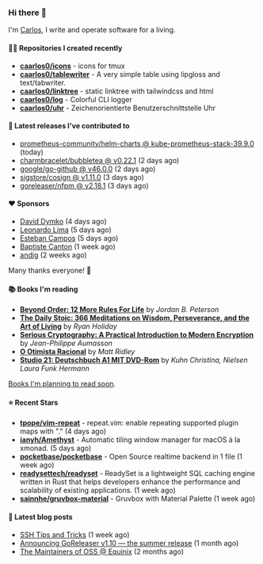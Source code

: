 ### Hi there 👋

I'm [Carlos](https://caarlos0.dev), I write and operate software for a living.

#### 👨‍💻 Repositories I created recently
- **[caarlos0/icons](https://github.com/caarlos0/icons)** - icons for tmux
- **[caarlos0/tablewriter](https://github.com/caarlos0/tablewriter)** - A very simple table using lipgloss and text/tabwriter.
- **[caarlos0/linktree](https://github.com/caarlos0/linktree)** - static linktree with tailwindcss and html
- **[caarlos0/log](https://github.com/caarlos0/log)** - Colorful CLI logger
- **[caarlos0/uhr](https://github.com/caarlos0/uhr)** - Zeichenorientierte Benutzerschnittstelle Uhr

#### 🚀 Latest releases I've contributed to


- [prometheus-community/helm-charts @ kube-prometheus-stack-39.9.0](https://github.com/prometheus-community/helm-charts/releases/tag/kube-prometheus-stack-39.9.0) (today)
- [charmbracelet/bubbletea @ v0.22.1](https://github.com/charmbracelet/bubbletea/releases/tag/v0.22.1) (2 days ago)
- [google/go-github @ v46.0.0](https://github.com/google/go-github/releases/tag/v46.0.0) (2 days ago)
- [sigstore/cosign @ v1.11.0](https://github.com/sigstore/cosign/releases/tag/v1.11.0) (3 days ago)
- [goreleaser/nfpm @ v2.18.1](https://github.com/goreleaser/nfpm/releases/tag/v2.18.1) (3 days ago)

#### ❤️ Sponsors
- [David Dymko](https://github.com/ddymko) (4 days ago)
- [Leonardo Lima](https://github.com/leozz37) (5 days ago)
- [Esteban Campos](https://github.com/stvmachine) (5 days ago)
- [Baptiste Canton](https://github.com/batmac) (1 week ago)
- [andig](https://github.com/andig) (2 weeks ago)

Many thanks everyone! 🙏

#### 📚 Books I'm reading
- **[Beyond Order: 12 More Rules For Life](https://www.goodreads.com/book/show/57422874-beyond-order)** by _Jordan B. Peterson_
- **[The Daily Stoic: 366 Meditations on Wisdom, Perseverance, and the Art of Living](https://www.goodreads.com/book/show/29093292-the-daily-stoic)** by _Ryan Holiday_
- **[Serious Cryptography: A Practical Introduction to Modern Encryption](https://www.goodreads.com/book/show/36265193-serious-cryptography)** by _Jean-Philippe Aumasson_
- **[O Otimista Racional](https://www.goodreads.com/book/show/32706964-o-otimista-racional)** by _Matt Ridley_
- **[Studio 21: Deutschbuch A1 MIT DVD-Rom](https://www.goodreads.com/book/show/25495148-studio-21)** by _Kuhn Christina, Nielsen Laura Funk Hermann_

[Books I'm planning to read soon](https://www.amazon.com.br/hz/wishlist/ls/EB8P7VS717SV).

#### ⭐ Recent Stars


- **[tpope/vim-repeat](https://github.com/tpope/vim-repeat)** - repeat.vim: enable repeating supported plugin maps with &#34;.&#34; (4 days ago)
- **[ianyh/Amethyst](https://github.com/ianyh/Amethyst)** - Automatic tiling window manager for macOS à la xmonad. (5 days ago)
- **[pocketbase/pocketbase](https://github.com/pocketbase/pocketbase)** - Open Source realtime backend in 1 file (1 week ago)
- **[readysettech/readyset](https://github.com/readysettech/readyset)** - ReadySet is a lightweight SQL caching engine written in Rust that helps developers enhance the performance and scalability of existing applications.  (1 week ago)
- **[sainnhe/gruvbox-material](https://github.com/sainnhe/gruvbox-material)** - Gruvbox with Material Palette (1 week ago)

#### 📄 Latest blog posts
- [SSH Tips and Tricks](https://carlosbecker.com/posts/ssh-tips-and-tricks/) (1 week ago)
- [Announcing GoReleaser v1.10 — the summer release](https://carlosbecker.com/posts/goreleaser-v1.10/) (1 month ago)
- [The Maintainers of OSS @ Equinix](https://carlosbecker.com/posts/equinix-maintainers-oss/) (2 months ago)
